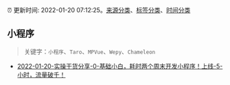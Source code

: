 :alarm_clock: 更新时间: 2022-01-20 07:12:25。[来源分类](../README.md)、[标签分类](../TAGS.md)、[时间分类](../TIMELINE.md)

## 小程序


> 关键字：`小程序`、`Taro`、`MPVue`、`Wepy`、`Chameleon`



- [2022-01-20-实操干货分享-0-基础小白，耗时两个周末开发小程序！上线-5-小时，流量破千！](https://www.v2ex.com/t/829448) 